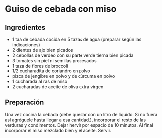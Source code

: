 # Guiso de cebada con miso

## Ingredientes

+ 1 taa de cebada cocida en 5 tazas de agua (preparar según las indicaciones)
+ 2 dientes de ajo bien picados
+ 2 cebollas de verdeo con su parte verde tierna bien picada
+ 3 tomates sin piel ni semillas procesados
+ 1 taza de flores de broccoli
+ 1/2 cucharadita de coriandro en polvo
+ pizca de jengibre en polvo y de cúrcuma en polvo
+ 1 cucharada al ras de miso
+ 2 cucharadas de aceite de oliva extra virgen

## Preparación

Una vez cocina la cebada (debe quedar con un litro de líquido. Si no fuera así agréguele hasta llegar a esa cantidad.), incorporar el resto de las verduras y condimentos. Dejar hervir por espacio de 10 minutos. Al final incorporar el miso mezclado bien y el aceite. Servir.
